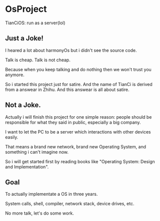 # OsProject
TianCiOS: run as a server(lol)

## Just a Joke!

I heared a lot about harmonyOs but i didn't see the source code.

Talk is cheap. Talk is not cheap.

Because when you keep talking and do nothing then we won't trust you anymore.

So i started this project just for satire. And the name of TianCi is derived from a answear in Zhihu. And this answear is all about satire.

## Not a Joke.

Actually i will finish this project for one simple reason: people should be responsible for what they said in public, especially a big company.

I want to let the PC to be a server which interactions with other devices easily.

That means a brand new network, brand new Operating System, and something i can't imagine now.

So i will get started first by reading books like "Operating System: Design and Implementation".

## Goal

To actually implementate a OS in three years.

System calls, shell, compiler, network stack, device drives, etc.

No more talk, let's do some work.
